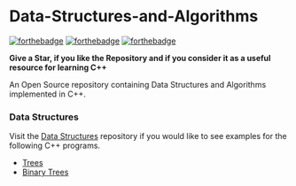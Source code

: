 # Data-Structures-and-Algorithms

[![forthebadge](https://forthebadge.com/images/badges/built-with-love.svg)](https://forthebadge.com) [![forthebadge](https://forthebadge.com/images/badges/for-you.svg)](https://forthebadge.com) [![forthebadge](https://forthebadge.com/images/badges/made-with-c-plus-plus.svg)](https://forthebadge.com)

**Give a Star, if you like the Repository and if you consider it as a useful resource for learning C++**

An Open Source repository containing Data Structures and Algorithms implemented in C++.

### Data Structures

Visit the [Data Structures](https://github.com/kunal299/Data-Structures-and-Algorithms/tree/main/DataStructures) repository if you would like to see examples for the following C++ programs.

- [Trees](https://github.com/kunal299/Data-Structures-and-Algorithms/tree/main/DataStructures/Binary%20Trees)
- [Binary Trees](https://github.com/kunal299/Data-Structures-and-Algorithms/tree/main/DataStructures/Trees)

